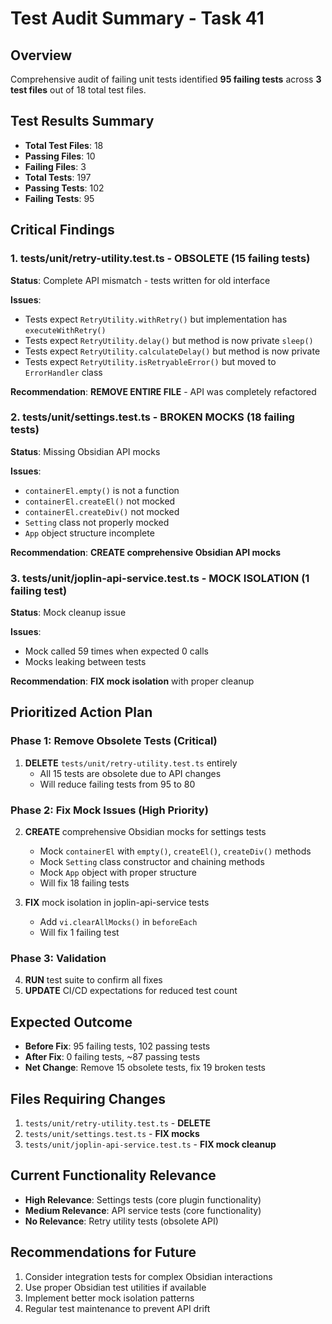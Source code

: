 # Test Audit Summary - Task 41

## Overview
Comprehensive audit of failing unit tests identified **95 failing tests** across **3 test files** out of 18 total test files.

## Test Results Summary
- **Total Test Files**: 18
- **Passing Files**: 10
- **Failing Files**: 3
- **Total Tests**: 197
- **Passing Tests**: 102
- **Failing Tests**: 95

## Critical Findings

### 1. tests/unit/retry-utility.test.ts - OBSOLETE (15 failing tests)
**Status**: Complete API mismatch - tests written for old interface

**Issues**:
- Tests expect `RetryUtility.withRetry()` but implementation has `executeWithRetry()`
- Tests expect `RetryUtility.delay()` but method is now private `sleep()`
- Tests expect `RetryUtility.calculateDelay()` but method is now private
- Tests expect `RetryUtility.isRetryableError()` but moved to `ErrorHandler` class

**Recommendation**: **REMOVE ENTIRE FILE** - API was completely refactored

### 2. tests/unit/settings.test.ts - BROKEN MOCKS (18 failing tests)
**Status**: Missing Obsidian API mocks

**Issues**:
- `containerEl.empty()` is not a function
- `containerEl.createEl()` not mocked
- `containerEl.createDiv()` not mocked
- `Setting` class not properly mocked
- `App` object structure incomplete

**Recommendation**: **CREATE comprehensive Obsidian API mocks**

### 3. tests/unit/joplin-api-service.test.ts - MOCK ISOLATION (1 failing test)
**Status**: Mock cleanup issue

**Issues**:
- Mock called 59 times when expected 0 calls
- Mocks leaking between tests

**Recommendation**: **FIX mock isolation** with proper cleanup

## Prioritized Action Plan

### Phase 1: Remove Obsolete Tests (Critical)
1. **DELETE** `tests/unit/retry-utility.test.ts` entirely
   - All 15 tests are obsolete due to API changes
   - Will reduce failing tests from 95 to 80

### Phase 2: Fix Mock Issues (High Priority)
2. **CREATE** comprehensive Obsidian mocks for settings tests
   - Mock `containerEl` with `empty()`, `createEl()`, `createDiv()` methods
   - Mock `Setting` class constructor and chaining methods
   - Mock `App` object with proper structure
   - Will fix 18 failing tests

3. **FIX** mock isolation in joplin-api-service tests
   - Add `vi.clearAllMocks()` in `beforeEach`
   - Will fix 1 failing test

### Phase 3: Validation
4. **RUN** test suite to confirm all fixes
5. **UPDATE** CI/CD expectations for reduced test count

## Expected Outcome
- **Before Fix**: 95 failing tests, 102 passing tests
- **After Fix**: 0 failing tests, ~87 passing tests
- **Net Change**: Remove 15 obsolete tests, fix 19 broken tests

## Files Requiring Changes
1. `tests/unit/retry-utility.test.ts` - **DELETE**
2. `tests/unit/settings.test.ts` - **FIX mocks**
3. `tests/unit/joplin-api-service.test.ts` - **FIX mock cleanup**

## Current Functionality Relevance
- **High Relevance**: Settings tests (core plugin functionality)
- **Medium Relevance**: API service tests (core functionality)
- **No Relevance**: Retry utility tests (obsolete API)

## Recommendations for Future
1. Consider integration tests for complex Obsidian interactions
2. Use proper Obsidian test utilities if available
3. Implement better mock isolation patterns
4. Regular test maintenance to prevent API drift